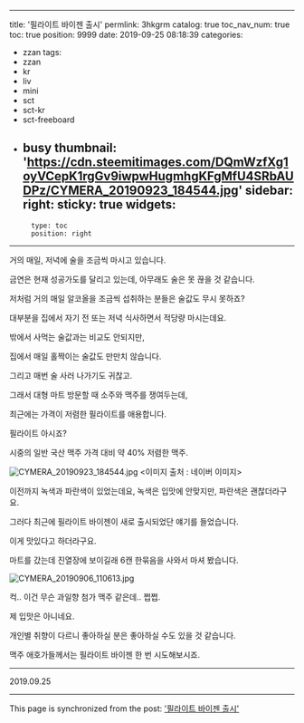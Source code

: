 
---
title: '필라이트 바이젠 출시'
permlink: 3hkgrm
catalog: true
toc_nav_num: true
toc: true
position: 9999
date: 2019-09-25 08:18:39
categories:
- zzan
tags:
- zzan
- kr
- liv
- mini
- sct
- sct-kr
- sct-freeboard
- busy
thumbnail: 'https://cdn.steemitimages.com/DQmWzfXg1oyVCepK1rgGv9iwpwHugmhgKFgMfU4SRbAUDPz/CYMERA_20190923_184544.jpg'
sidebar:
    right:
        sticky: true
widgets:
    -
        type: toc
        position: right
---


거의 매일,
저녁에 술을 조금씩 마시고 있습니다.

금연은 현재 성공가도를 달리고 있는데, 
아무래도 술은 못 끊을 것 같습니다. 

저처럼 거의 매일 알코올을 조금씩 섭취하는 분들은 술값도 무시 못하죠?

대부분을 집에서 자기 전 또는 저녁 식사하면서 적당량 마시는데요. 

밖에서 사먹는 술값과는 비교도 안되지만,

집에서 매일 홀짝이는 술값도 만만치 않습니다.

그리고 매번 술 사러 나가기도 귀찮고.

그래서 대형 마트 방문할 때 소주와 맥주를 쟁여두는데,

최근에는 가격이 저렴한 필라이트를 애용합니다.

필라이트 아시죠? 

시중의 일반 국산 맥주 가격 대비 약 40% 저렴한 맥주.

![CYMERA_20190923_184544.jpg](https://cdn.steemitimages.com/DQmWzfXg1oyVCepK1rgGv9iwpwHugmhgKFgMfU4SRbAUDPz/CYMERA_20190923_184544.jpg)
<이미지 출처 : 네이버 이미지>

이전까지 녹색과 파란색이 있었는데요,
녹색은 입맛에 안맞지만, 파란색은 괜찮더라구요.

그러다 최근에 필라이트 바이젠이 새로 출시되었단 얘기를 들었습니다.

이게 맛있다고 하더라구요.

마트를 갔는데 진열장에 보이길래 6캔 한묶음을 사와서 마셔 봤습니다.

![CYMERA_20190906_110613.jpg](https://cdn.steemitimages.com/DQmYdWDYvARvokvzB9FjGNXGY6gV61NFSTxRbBgFaVXMwfp/CYMERA_20190906_110613.jpg)

컥.. 이건 무슨 과일향 첨가 맥주 같은데.. 쩝쩝.

제 입맛은 아니네요.

개인별 취향이 다르니 좋아하실 분은 좋아하실 수도 있을 것 같습니다.

맥주 애호가들께서는 필라이트 바이젠 한 번 시도해보시죠.

***

2019.09.25

- - -

This page is synchronized from the post: ['필라이트 바이젠 출시'](https://steemit.com/@lucky2015/3hkgrm)
